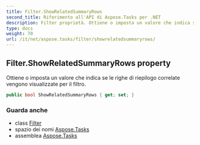 ```yaml
---
title: Filter.ShowRelatedSummaryRows
second_title: Riferimento all'API di Aspose.Tasks per .NET
description: Filter proprietà. Ottiene o imposta un valore che indica se le righe di riepilogo correlate vengono visualizzate per il filtro.
type: docs
weight: 70
url: /it/net/aspose.tasks/filter/showrelatedsummaryrows/
---
```

## Filter.ShowRelatedSummaryRows property

Ottiene o imposta un valore che indica se le righe di riepilogo correlate vengono visualizzate per il filtro.

```csharp
public bool ShowRelatedSummaryRows { get; set; }
```

### Guarda anche

* class [Filter](../)
* spazio dei nomi [Aspose.Tasks](../../filter/)
* assemblea [Aspose.Tasks](../../../)


